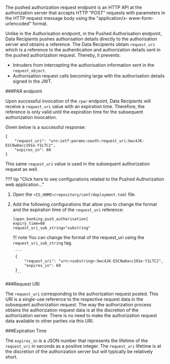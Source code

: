 The pushed authorization request endpoint is an HTTP API at the authorization server that accepts HTTP "POST" requests with
parameters in the HTTP request message body using the "application/x- www-form-urlencoded" format.

Unlike in the Authorisation endpoint, in the Pushed Authorisation endpoint, Data Recipients pushes authorisation 
details directly to the authorisation server and obtains a reference. The Data Recipients obtain `request_uri` which is a reference 
to the authentication and authorization details sent in the pushed authorization request. Thereby, it prevents:
 
   - Intruders from intercepting the authorisation information sent in the `request_object`.
   - Authorisation request calls becoming large with the authorisation details signed in the JWT.

###PAR endpoint

Upon successful invocation of the `/par` endpoint, Data Recipients will receive a `request_uri` value with an expiration time.
Therefore, the reference is only valid until the expiration time for the subsequent authorization invocation.

Given below is a successful response:

```
{
    "request_uri": "urn:ietf:params:oauth:request_uri:bwc4JK-ESC0w8acc191e-Y1LTC2",
    "expires_in": 60
}
```

This same `request_uri` value is used in the subsequent authorization request as well.

??? tip "Click here to see configurations related to the Pushed Authorization web application..."
1. Open the `<IS_HOME>/repository/conf/deployment.toml` file.
2. Add the following configurations that allow you to change the format and the expiration time of the `request_uri` reference:

    ```
    [open_banking.push_authorisation]
    expiry_time=60
    request_uri_sub_string="substring"
    ```

    !!! note
        You can change the format of the request_uri using the `request_uri_sub_string` tag.
        
        ```
        {
            "request_uri": "urn:<substring>:bwc4JK-ESC0w8acc191e-Y1LTC2",
            "expires_in": 60
        }
        ```

###Request URI

The `request_uri` corresponding to the authorization request posted. This URI is a single-use reference to the respective request data
in the subsequent authorization request. The way the authorization process obtains the authorization request data is at
the discretion of the authorization server. There is no need to make the authorization
request data available to other parties via this URI.

###Expiration Time 

The `expires_in` is a JSON number that represents the lifetime of the `request_uri` in seconds as a positive integer. 
The `request_uri` lifetime is at the discretion of the authorization server but will typically be relatively short.